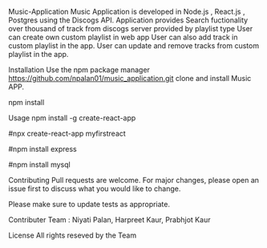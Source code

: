 Music-Application
Music Application is developed in Node.js , React.js , Postgres using the Discogs API. Application provides Search fuctionality over thousand of track from discogs server provided by playlist type User can create own custom playlist in web app User can also add track in custom playlist in the app. User can update and remove tracks from custom playlist in the app.

Installation
Use the npm package manager https://github.com/npalan01/music_application.git clone and install Music APP.

npm install

Usage
npm install -g create-react-app

#npx create-react-app myfirstreact

#npm install express

#npm install mysql

Contributing
Pull requests are welcome. For major changes, please open an issue first to discuss what you would like to change.

Please make sure to update tests as appropriate.

Contributer Team : Niyati Palan, Harpreet Kaur, Prabhjot Kaur

License
All rights reseved by the Team